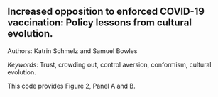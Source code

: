 ## Increased opposition to enforced COVID-19 vaccination: Policy lessons from cultural evolution.

Authors: Katrin Schmelz and Samuel Bowles

*Keywords*: Trust, crowding out, control aversion, conformism, cultural evolution.

This code provides Figure 2, Panel A and B.
